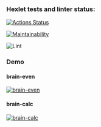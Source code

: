 ### Hexlet tests and linter status:
[![Actions Status](https://github.com/chaosmirage/frontend-project-lvl1/workflows/hexlet-check/badge.svg)](https://github.com/chaosmirage/frontend-project-lvl1/actions)

[![Maintainability](https://api.codeclimate.com/v1/badges/a99a88d28ad37a79dbf6/maintainability)](https://codeclimate.com/github/codeclimate/codeclimate/maintainability)

![Lint](https://github.com/chaosmirage/frontend-project-lvl1/actions/workflows/superlinter.yml/badge.svg)

### Demo

#### brain-even

[![brain-even](https://asciinema.org/a/q4p3FEL8hFxqJ0mYwwm6VY507.svg)](https://asciinema.org/a/q4p3FEL8hFxqJ0mYwwm6VY507)

#### brain-calc
[![brain-calc](https://asciinema.org/a/7S80SZ0cMU2xiF0XWQWy0tgfS.svg)](https://asciinema.org/a/7S80SZ0cMU2xiF0XWQWy0tgfS)
